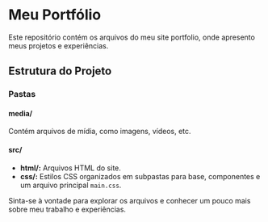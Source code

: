 # Meu Portfólio

Este repositório contém os arquivos do meu site portfolio, onde apresento meus projetos e experiências.

## Estrutura do Projeto

### Pastas

#### media/
Contém arquivos de mídia, como imagens, vídeos, etc.

#### src/
- **html/:** Arquivos HTML do site.
- **css/:** Estilos CSS organizados em subpastas para base, componentes e um arquivo principal `main.css`.

Sinta-se à vontade para explorar os arquivos e conhecer um pouco mais sobre meu trabalho e experiências.
